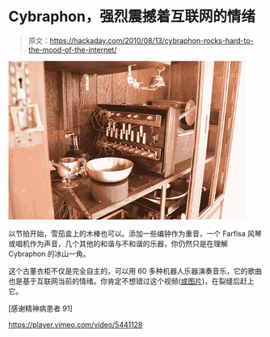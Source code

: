 # Cybraphon，强烈震撼着互联网的情绪

> 原文：<https://hackaday.com/2010/08/13/cybraphon-rocks-hard-to-the-mood-of-the-internet/>

![](img/a32d077108b69390a65b1004b5732029.png "We almost skipped over this hack by accident. Don't tell anyone. We love you Cybraphon.")

以节拍开始，雪茄盒上的木棒也可以。添加一些编钟作为重音，一个 Farfisa 风琴或唱机作为声音，几个其他的和谐与不和谐的乐器，你仍然只是在理解 Cybraphon 的冰山一角。

这个古董衣柜不仅是完全自主的，可以用 60 多种机器人乐器演奏音乐，它的歌曲也是基于互联网当前的情绪。你肯定不想错过这个视频([或图片](http://www.flickr.com/photos/cybraphon/))，在裂缝后赶上它。

[感谢精神病患者 91]

<https://player.vimeo.com/video/5441128>

</div> </body> </html>